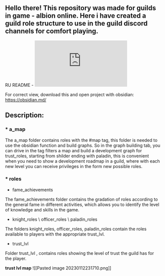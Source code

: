 ## **Hello there!** This repository was made for guilds in game - albion online. Here i have created a guild role structure to use in the guild discord channels for comfort playing. ##

RU README - ![ПРОЧИТАЙ.md](https://github.com/AlX33a/albion_roles/blob/main/%D0%9F%D0%A0%D0%9E%D0%A7%D0%98%D0%A2%D0%90%D0%99.md)

For correct view, download this and open project with obsidian: https://obsidian.md/

## Description: ##

### *  a_map ###

The a_map folder contains roles with the #map tag, this folder is needed to use the obsidian function and build graphs. So in the graph building tab, you can drive in the tag filters a map and build a development graph for trust_roles, starting from shilder ending with paladin, this is convenient when you need to show a development roadmap in a guild, where with each new level you can receive privileges in the form new possible roles.

### *  roles ###

*  fame_achievements

The fame_achievements folder contains the gradation of roles according to the general fame in different activities, which allows you to identify the level of knowledge and skills in the game.

*  knight_roles \ officer_roles \ paladin_roles 

The folders knight_roles, officer_roles, paladin_roles contain the roles available to players with the appropriate trust_lvl.

 *  trust_lvl 

Folder trust_lvl , contains roles showing the level of trust the guild has for the player.

**trust lvl map**
![[Pasted image 20230112231710.png]]